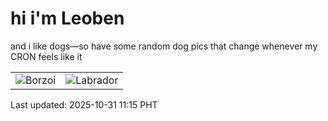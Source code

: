 # hi i'm Leoben

and i like dogs—so have some random dog pics that change whenever my CRON feels like it

|  |  |
|--------|----------|
| ![Borzoi](https://random-dog-vercel.vercel.app/api/random-borzoi?v=1761880524) | ![Labrador](https://random-dog-vercel.vercel.app/api/random-labrador?v=1761880524) |

Last updated: 2025-10-31 11:15 PHT

